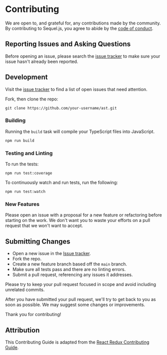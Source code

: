# Contributing

We are open to, and grateful for, any contributions made by the community. By
contributing to Sequel.js, you agree to abide by the
[code of conduct](https://github.com/sequeljs/ast/blob/main/CODE_OF_CONDUCT.md).

## Reporting Issues and Asking Questions

Before opening an issue, please search the
[issue tracker](https://github.com/sequeljs/ast/issues) to make sure your issue
hasn't already been reported.

## Development

Visit the [issue tracker](https://github.com/sequeljs/ast/issues) to find a list
of open issues that need attention.

Fork, then clone the repo:

```shell
git clone https://github.com/your-username/ast.git
```

### Building

Running the `build` task will compile your TypeScript files into JavaScript.

```shell
npm run build
```

### Testing and Linting

To run the tests:

```shell
npm run test:coverage
```

To continuously watch and run tests, run the following:

```shell
npm run test:watch
```

### New Features

Please open an issue with a proposal for a new feature or refactoring before
starting on the work. We don't want you to waste your efforts on a pull request
that we won't want to accept.

## Submitting Changes

- Open a new issue in the
  [Issue tracker](https://github.com/sequeljs/ast/issues).
- Fork the repo.
- Create a new feature branch based off the `main` branch.
- Make sure all tests pass and there are no linting errors.
- Submit a pull request, referencing any issues it addresses.

Please try to keep your pull request focused in scope and avoid including
unrelated commits.

After you have submitted your pull request, we'll try to get back to you as soon
as possible. We may suggest some changes or improvements.

Thank you for contributing!

## Attribution

This Contributing Guide is adapted from the
[React Redux Contributing Guide](https://github.com/reduxjs/react-redux/blob/main/CONTRIBUTING.md).
